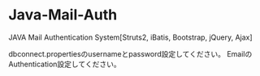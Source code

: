 # Java-Mail-Auth
JAVA Mail Authentication System[Struts2, iBatis, Bootstrap, jQuery, Ajax]

dbconnect.propertiesのusernameとpassword設定してください。
EmailのAuthentication設定してください。


 
